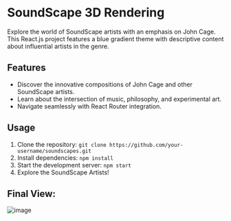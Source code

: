 # SoundScape 3D Rendering

Explore the world of SoundScape artists with an emphasis on John Cage. This React.js project features a blue gradient theme with descriptive content about influential artists in the genre.

## Features
- Discover the innovative compositions of John Cage and other SoundScape artists.
- Learn about the intersection of music, philosophy, and experimental art.
- Navigate seamlessly with React Router integration.

## Usage
1. Clone the repository: `git clone https://github.com/your-username/soundscapes.git`
2. Install dependencies: `npm install`
3. Start the development server: `npm start`
4. Explore the SoundScape Artists!

## Final View:
![image](https://github.com/PreetAsari15/SoundScapes/assets/99091837/b9e9112a-0d26-4bae-95a4-fa87f7e57843)

